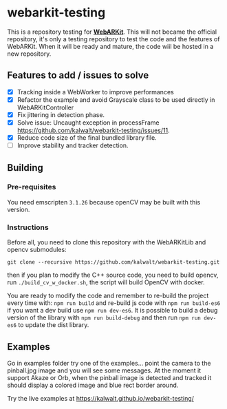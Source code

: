 # webarkit-testing

This is a repository testing for [**WebARKit**](https://github.com/webarkit). This will not became the official repository, it's only a testing repository to test the code and the features of WebARKit. When it will be ready and mature, the code wiil be hosted in a new repository.

## Features to add / issues to solve

- [x] Tracking inside a WebWorker to improve performances
- [x] Refactor the example and avoid Grayscale class to be used directly in WebARKitController
- [x] Fix jittering in detection phase.
- [x] Solve issue: Uncaught exception in processFrame https://github.com/kalwalt/webarkit-testing/issues/11.
- [x] Reduce code size of the final bundled library file.
- [ ] Improve stability and tracker detection.

## Building

### Pre-requisites

You need emscripten `3.1.26` because openCV may be built with this version.

### Instructions

Before all, you need to clone this repository with the WebARKitLib and opencv submodules:

```
git clone --recursive https://github.com/kalwalt/webarkit-testing.git
```

then if you plan to modify the C++ source code, you need to build opencv, run `./build_cv_w_docker.sh`, the script will build OpenCV with docker.

You are ready to modify the code and remember to re-build the project every time with: `npm run build` and  re-build js code with `npm run build-es6` if you want a dev build use  `npm run dev-es6`.
It is possible to build a debug version of the library with `npm run build-debug` and then run `npm run dev-es6` to update the dist library.

## Examples

Go in examples folder try one of the examples... point the camera to the pinball.jpg image and you will see some messages.
At the moment it support Akaze or Orb, when the pinball image is detected and tracked it should display a colored image and blue rect border around.

Try the live examples at https://kalwalt.github.io/webarkit-testing/
